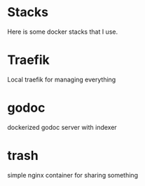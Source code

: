 Stacks
======

Here is some docker stacks that I use.

Traefik
=======
Local traefik for managing everything

godoc
=====
dockerized godoc server with indexer

trash
=====
simple nginx container for sharing something
